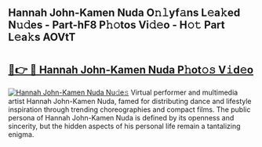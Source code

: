## Hannah John-Kamen Nuda O𝚗𝚕yf𝚊ns L𝚎a𝚔ed N𝚞𝚍es - Part-hF8 P𝚑𝚘tos Vi𝚍𝚎o - H𝚘𝚝 Part L𝚎a𝚔s AOVtT

# <h2><a href="http://kfcfce.oniu.top/?m=Hannah+John-Kamen+Nuda">🔗👉 🔴 Hannah John-Kamen Nuda P𝚑ot𝚘𝚜 V𝚒d𝚎o</a></h2>

[![Hannah John-Kamen Nuda Nu𝚍e𝚜](https://i.imgur.com/0qMVB7G.gif)](http://kfcfce.oniu.top/?m=Hannah+John-Kamen+Nuda)
Virtual performer and multimedia artist Hannah John-Kamen Nuda, famed for distributing dance and lifestyle inspiration through trending choreographies and compact films. The public persona of Hannah John-Kamen Nuda is defined by its openness and sincerity, but the hidden aspects of his personal life remain a tantalizing enigma.  
